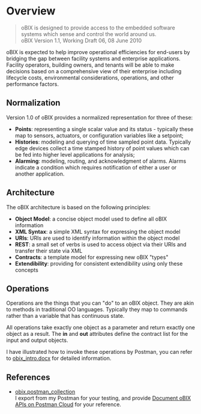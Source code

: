 # Overview

> oBIX is designed to provide access to the embedded software systems which sense and control the world around us.  
> oBIX Version 1.1, Working Draft 06, 08 June 2010 

oBIX is expected to help improve operational efficiencies for end-users by bridging the gap between facility systems and enterprise applications. Facility operators, building owners, and tenants will be able to make decisions based on a comprehensive view of their enterprise including lifecycle costs, environmental considerations, operations, and other performance factors.

## Normalization
Version 1.0 of oBIX provides a normalized representation for three of these:

- __Points__: representing a single scalar value and its status - typically these map to sensors, actuators, or configuration variables like a setpoint;
- __Histories__: modeling and querying of time sampled point data. Typically edge devices collect a time stamped history of point values which can be fed into higher level applications for analysis;
- __Alarming__: modeling, routing, and acknowledgment of alarms. Alarms indicate a condition which requires notification of either a user or another application.

## Architecture
The oBIX architecture is based on the following principles:

- **Object Model**: a concise object model used to define all oBIX information
- **XML Syntax**: a simple XML syntax for expressing the object model
- **URIs**: URIs are used to identify information within the object model
- **REST**: a small set of verbs is used to access object via their URIs and transfer their state via XML
- **Contracts**: a template model for expressing new oBIX "types"
- **Extendibility**: providing for consistent extendibility using only these concepts

## Operations
Operations are the things that you can "do" to an oBIX object. They are akin to methods in traditional OO languages. Typically they map to commands rather than a variable that has continuous state.

All operations take exactly one object as a parameter and return exactly one object as a result. The **in** and **out** attributes define the contract list for the input and output objects.

I have illustrated how to invoke these operations by Postman, you can refer to [obix_intro.docx](https://github.com/hanshu/obix/blob/master/obix_intro.docx?raw=true) for detailed information.

## References
- [obix.postman_collection](https://github.com/hanshu/obix/blob/master/obix.postman_collection.json)  
    I export from my Postman for your testing, and provide [Document oBIX APIs on Postman Cloud](https://documenter.getpostman.com/view/1068428/collection/6tjSf6M) for your reference.
    
